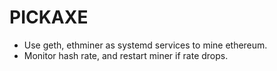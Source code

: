 # PICKAXE

* Use geth, ethminer as systemd services to mine ethereum. 
* Monitor hash rate, and restart miner if rate drops.
 
